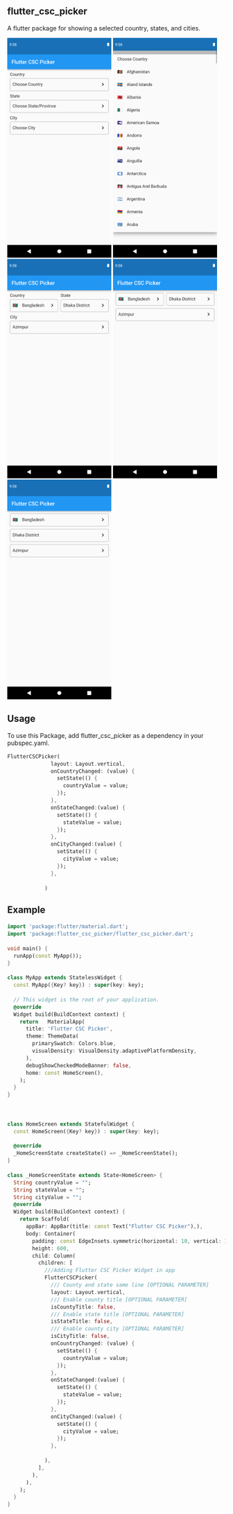 
## flutter_csc_picker

A flutter package for showing a selected country, states, and cities.

<img src="https://raw.githubusercontent.com/fozlerabbi321/flutter_csc_picker/master/screenshot/1.png" width="240"/>
<img src="https://raw.githubusercontent.com/fozlerabbi321/flutter_csc_picker/master/screenshot/2.png" width="240"/>
<img src="https://raw.githubusercontent.com/fozlerabbi321/flutter_csc_picker/master/screenshot/3.png" width="240"/>
<img src="https://raw.githubusercontent.com/fozlerabbi321/flutter_csc_picker/master/screenshot/4.png" width="240"/>
<img src="https://raw.githubusercontent.com/fozlerabbi321/flutter_csc_picker/master/screenshot/5.png" width="240"/>

## Usage

To use this Package, add flutter_csc_picker as a dependency in your pubspec.yaml.

```dart
FlutterCSCPicker(
              layout: Layout.vertical,
              onCountryChanged: (value) {
                setState(() {
                  countryValue = value;
                });
              },
              onStateChanged:(value) {
                setState(() {
                  stateValue = value;
                });
              },
              onCityChanged:(value) {
                setState(() {
                  cityValue = value;
                });
              },

            )
```

## Example

```dart
import 'package:flutter/material.dart';
import 'package:flutter_csc_picker/flutter_csc_picker.dart';

void main() {
  runApp(const MyApp());
}

class MyApp extends StatelessWidget {
  const MyApp({Key? key}) : super(key: key);

  // This widget is the root of your application.
  @override
  Widget build(BuildContext context) {
    return   MaterialApp(
      title: 'Flutter CSC Picker',
      theme: ThemeData(
        primarySwatch: Colors.blue,
        visualDensity: VisualDensity.adaptivePlatformDensity,
      ),
      debugShowCheckedModeBanner: false,
      home: const HomeScreen(),
    );
  }
}



class HomeScreen extends StatefulWidget {
  const HomeScreen({Key? key}) : super(key: key);

  @override
  _HomeScreenState createState() => _HomeScreenState();
}

class _HomeScreenState extends State<HomeScreen> {
  String countryValue = "";
  String stateValue = "";
  String cityValue = "";
  @override
  Widget build(BuildContext context) {
    return Scaffold(
      appBar: AppBar(title: const Text("Flutter CSC Picker"),),
      body: Container(
        padding: const EdgeInsets.symmetric(horizontal: 10, vertical: 10),
        height: 600,
        child: Column(
          children: [
            ///Adding Flutter CSC Picker Widget in app
            FlutterCSCPicker(
              /// County and state same line [OPTIONAL PARAMETER]
              layout: Layout.vertical,
              /// Enable county title [OPTIONAL PARAMETER]
              isCountyTitle: false,
              /// Enable state title [OPTIONAL PARAMETER]
              isStateTitle: false,
              /// Enable county city [OPTIONAL PARAMETER]
              isCityTitle: false,
              onCountryChanged: (value) {
                setState(() {
                  countryValue = value;
                });
              },
              onStateChanged:(value) {
                setState(() {
                  stateValue = value;
                });
              },
              onCityChanged:(value) {
                setState(() {
                  cityValue = value;
                });
              },

            ),
          ],
        ),
      ),
    );
  }
}
```